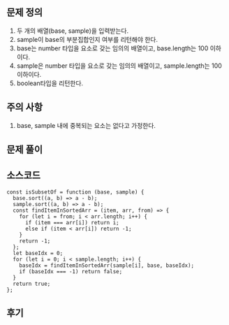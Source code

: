 ## 문제 정의

1. 두 개의 배열(base, sample)을 입력받는다.
2. sample이 base의 부분집합인지 여부를 리턴해야 한다.
3. base는 number 타입을 요소로 갖는 임의의 배열이고, base.length는 100 이하이다.
4. sample은 number 타입을 요소로 갖는 임의의 배열이고, sample.length는 100 이하이다.
5. boolean타입을 리턴한다.

## 주의 사항

1. base, sample 내에 중복되는 요소는 없다고 가정한다.

## 문제 풀이


## 소스코드

```
const isSubsetOf = function (base, sample) {
  base.sort((a, b) => a - b);
  sample.sort((a, b) => a - b);
  const findItemInSortedArr = (item, arr, from) => {
    for (let i = from; i < arr.length; i++) {
      if (item === arr[i]) return i;
      else if (item < arr[i]) return -1;
    }
    return -1;
  };
  let baseIdx = 0;
  for (let i = 0; i < sample.length; i++) {
    baseIdx = findItemInSortedArr(sample[i], base, baseIdx);
    if (baseIdx === -1) return false;
  }
  return true;
};
```

## 후기
